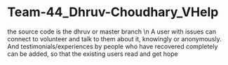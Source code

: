# Team-44_Dhruv-Choudhary_VHelp
the source code is the dhruv or master branch
\n
A user with issues can connect to volunteer and talk to them about it, knowingly or anonymously. And testimonials/experiences by people who have recovered completely can be added, so that the existing users read and get hope

